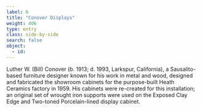 ```yaml
---
label: 6
title: "Conover Displays"
weight: 406
type: entry
class: side-by-side
search: false
object:
  - id:
---
```

Luther W. (Bill) Conover (b. 1913; d. 1993, Larkspur, California), a Sausalito-based furniture designer known for his work in metal and wood, designed and fabricated the showroom cabinets for the purpose-built Heath Ceramics factory in 1959. His cabinets were re-created for this installation; an original set of wrought iron supports were used on the Exposed Clay Edge and Two-toned Porcelain-lined display cabinet.
